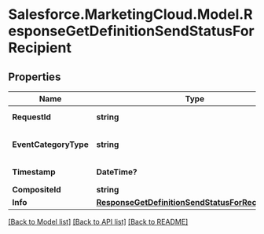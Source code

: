 # Salesforce.MarketingCloud.Model.ResponseGetDefinitionSendStatusForRecipient
## Properties

Name | Type | Description | Notes
------------ | ------------- | ------------- | -------------
**RequestId** | **string** | The ID of the request | [optional] 
**EventCategoryType** | **string** | The status of the message | [optional] 
**Timestamp** | **DateTime?** | The date the ... | [optional] 
**CompositeId** | **string** | The Id of ... | [optional] 
**Info** | [**ResponseGetDefinitionSendStatusForRecipientInfo**](ResponseGetDefinitionSendStatusForRecipientInfo.md) |  | [optional] 

[[Back to Model list]](../README.md#documentation-for-models) [[Back to API list]](../README.md#documentation-for-api-endpoints) [[Back to README]](../README.md)

